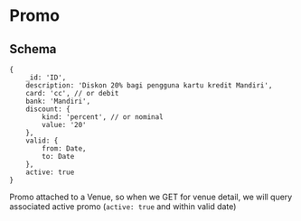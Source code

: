 
# Promo

## Schema

```
{
    _id: 'ID',
    description: 'Diskon 20% bagi pengguna kartu kredit Mandiri',
    card: 'cc', // or debit
    bank: 'Mandiri',
    discount: {
        kind: 'percent', // or nominal
        value: '20'
    },
    valid: {
        from: Date,
        to: Date
    },
    active: true
}
```

Promo attached to a Venue, so when we GET for venue detail, we will query associated active promo (`active: true` and within valid date)

